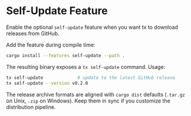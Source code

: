 # Self-Update Feature

Enable the optional `self-update` feature when you want tx to download releases from GitHub.

Add the feature during compile time:

```bash
cargo install --features self-update --path .
```

The resulting binary exposes a `tx self-update` command. Usage:

```bash
tx self-update             # update to the latest GitHub release
tx self-update --version v0.2.0
```

The release archive formats are aligned with `cargo dist` defaults (`.tar.gz` on Unix, `.zip` on Windows). Keep them in sync if you customize the distribution pipeline.
